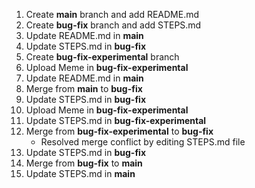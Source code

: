 1. Create **main** branch and add README.md
2. Create **bug-fix** branch and add STEPS.md
3. Update README.md in **main**
4. Update STEPS.md in **bug-fix**
5. Create **bug-fix-experimental** branch
6. Upload Meme in **bug-fix-experimental**
7. Update README.md in **main**
8. Merge from **main** to **bug-fix**
9. Update STEPS.md in **bug-fix**
10. Upload Meme in **bug-fix-experimental**
11. Update STEPS.md in **bug-fix-experimental**
12. Merge from **bug-fix-experimental** to **bug-fix**
    - Resolved merge conflict by editing STEPS.md file
13. Update STEPS.md in **bug-fix**
14. Merge from **bug-fix** to **main**
15. Update STEPS.md in **main**
